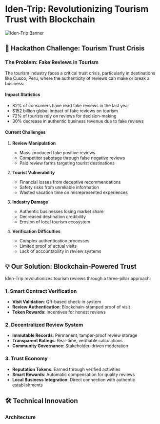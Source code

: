 # Iden-Trip: Revolutionizing Tourism Trust with Blockchain

![Iden-Trip Banner](banner-image-url)

## 🎯 Hackathon Challenge: Tourism Trust Crisis

### The Problem: Fake Reviews in Tourism

The tourism industry faces a critical trust crisis, particularly in destinations like Cusco, Peru, where the authenticity of reviews can make or break a business:

#### Impact Statistics
- 82% of consumers have read fake reviews in the last year
- $152 billion global impact of fake reviews on tourism
- 72% of tourists rely on reviews for decision-making
- 30% decrease in authentic business revenue due to fake reviews

#### Current Challenges
1. **Review Manipulation**
   - Mass-produced fake positive reviews
   - Competitor sabotage through false negative reviews
   - Paid review farms targeting tourist destinations

2. **Tourist Vulnerability**
   - Financial losses from deceptive recommendations
   - Safety risks from unreliable information
   - Wasted vacation time on misrepresented experiences

3. **Industry Damage**
   - Authentic businesses losing market share
   - Decreased destination credibility
   - Erosion of local tourism ecosystem

4. **Verification Difficulties**
   - Complex authentication processes
   - Limited proof of actual visits
   - Lack of accountability in review systems

## 💡 Our Solution: Blockchain-Powered Trust

Iden-Trip revolutionizes tourism reviews through a three-pillar approach:

### 1. Smart Contract Verification
- **Visit Validation**: QR-based check-in system
- **Review Authentication**: Blockchain-stamped proof of visit
- **Token Rewards**: Incentives for honest reviews

### 2. Decentralized Review System
- **Immutable Records**: Permanent, tamper-proof review storage
- **Transparent Ratings**: Real-time, verifiable calculations
- **Community Governance**: Stakeholder-driven moderation

### 3. Trust Economy
- **Reputation Tokens**: Earned through verified activities
- **Smart Rewards**: Automatic compensation for quality reviews
- **Local Business Integration**: Direct connection with authentic establishments

## 🛠 Technical Innovation

### Architecture
